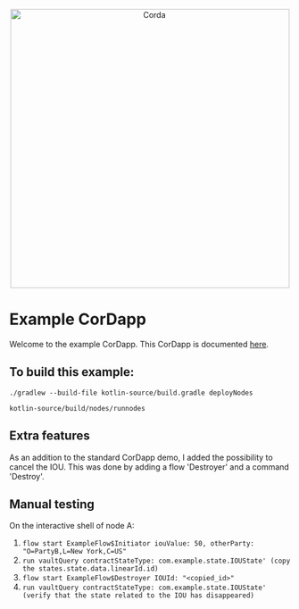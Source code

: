 <p align="center">
  <img src="https://www.corda.net/wp-content/uploads/2016/11/fg005_corda_b.png" alt="Corda" width="500">
</p>

# Example CorDapp
Welcome to the example CorDapp. This CorDapp is documented [here](http://docs.corda.net/tutorial-cordapp.html).

## To build this example: 
`./gradlew --build-file kotlin-source/build.gradle deployNodes`

`kotlin-source/build/nodes/runnodes`

## Extra features
As an addition to the standard CorDapp demo, I added the possibility to cancel the IOU. This was done by adding a flow 'Destroyer' and a command 'Destroy'. 

## Manual testing
On the interactive shell of node A: 
1) `flow start ExampleFlow$Initiator iouValue: 50, otherParty: "O=PartyB,L=New York,C=US"`
2) `run vaultQuery contractStateType: com.example.state.IOUState' (copy the states.state.data.linearId.id)`
3) `flow start ExampleFlow$Destroyer IOUId: "<copied_id>"` 
4) `run vaultQuery contractStateType: com.example.state.IOUState' (verify that the state related to the IOU has disappeared)`

